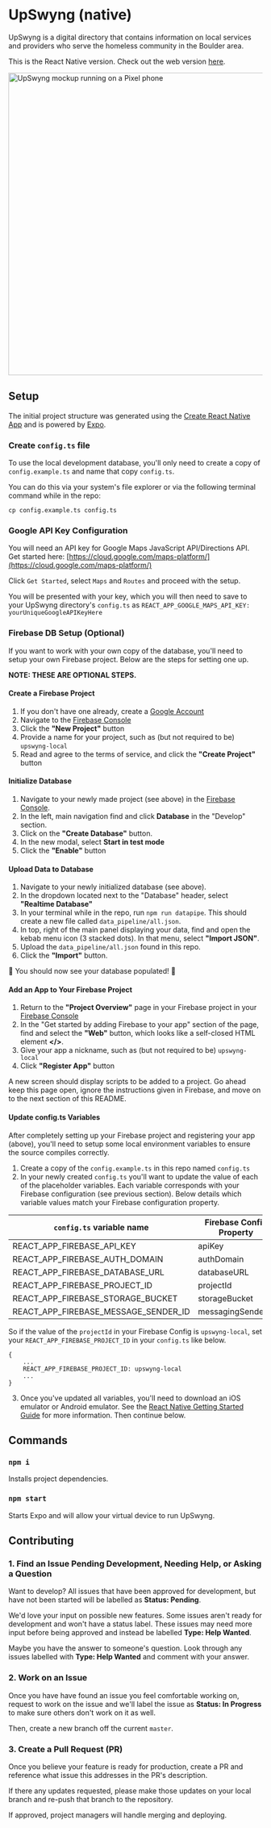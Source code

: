# UpSwyng (native)

UpSwyng is a digital directory that contains information on local services and providers who serve the homeless community in the Boulder area.

This is the React Native version. Check out the web version [here](https://github.com/CodeForBoulder/upswyng/).

<img src='readme_android.png' height=600 alt="UpSwyng mockup running on a Pixel phone" />

## Setup

The initial project structure was generated using the [Create React Native App](https://facebook.github.io/react-native/blog/2017/03/13/introducing-create-react-native-app) and is powered by [Expo](https://expo.io/).

### Create `config.ts` file

To use the local development database, you'll only need to create a copy of `config.example.ts` and name that copy `config.ts`.

You can do this via your system's file explorer or via the following terminal command while in the repo:

```
cp config.example.ts config.ts
```

### Google API Key Configuration

You will need an API key for Google Maps JavaScript API/Directions API.
Get started here: [https://cloud.google.com/maps-platform/](https://cloud.google.com/maps-platform/)

Click `Get Started`, select `Maps` and `Routes` and proceed with the setup.

You will be presented with your key, which you will then need to save to your UpSwyng directory's `config.ts` as `REACT_APP_GOOGLE_MAPS_API_KEY: yourUniqueGoogleAPIKeyHere`

### Firebase DB Setup (Optional)

If you want to work with your own copy of the database, you'll need to setup your own Firebase project. Below are the steps for setting one up.

**NOTE: THESE ARE OPTIONAL STEPS.**

#### Create a Firebase Project

1. If you don't have one already, create a [Google Account](https://account.google.com/)
2. Navigate to the [Firebase Console](https://console.firebase.google.com/)
3. Click the **"New Project"** button
4. Provide a name for your project, such as (but not required to be) `upswyng-local`
5. Read and agree to the terms of service, and click the **"Create Project"** button

#### Initialize Database

1. Navigate to your newly made project (see above) in the [Firebase Console](https://console.firebase.google.com/).
2. In the left, main navigation find and click **Database** in the "Develop" section.
3. Click on the **"Create Database"** button.
4. In the new modal, select **Start in test mode**
5. Click the **"Enable"** button

#### Upload Data to Database

1. Navigate to your newly initialized database (see above).
2. In the dropdown located next to the "Database" header, select **"Realtime Database"**
3. In your terminal while in the repo, run `npm run datapipe`. This should create a new file called `data_pipeline/all.json`.
4. In top, right of the main panel displaying your data, find and open the kebab menu icon (3 stacked dots). In that menu, select **"Import JSON"**.
5. Upload the `data_pipeline/all.json` found in this repo.
6. Click the **"Import"** button.

🎉 You should now see your database populated! 🎉

#### Add an App to Your Firebase Project

1. Return to the **"Project Overview"** page in your Firebase project in your [Firebase Console](https://console.firebase.google.com/)
2. In the "Get started by adding Firebase to your app" section of the page, find and select the **"Web"** button, which looks like a self-closed HTML element **</>**.
3. Give your app a nickname, such as (but not required to be) `upswyng-local`
4. Click **"Register App"** button

A new screen should display scripts to be added to a project. Go ahead keep this page open, ignore the instructions given in Firebase, and move on to the next section of this README.

#### Update config.ts Variables

After completely setting up your Firebase project and registering your app (above), you'll need to setup some local environment variables to ensure the source compiles correctly.

1. Create a copy of the `config.example.ts` in this repo named `config.ts`
2. In your newly created `config.ts` you'll want to update the value of each of the placeholder variables. Each variable corresponds with your Firebase configuration (see previous section). Below details which variable values match your Firebase configuration property.

| `config.ts` variable name            | Firebase Config Property |
| ------------------------------------ | ------------------------ |
| REACT_APP_FIREBASE_API_KEY           | apiKey                   |
| REACT_APP_FIREBASE_AUTH_DOMAIN       | authDomain               |
| REACT_APP_FIREBASE_DATABASE_URL      | databaseURL              |
| REACT_APP_FIREBASE_PROJECT_ID        | projectId                |
| REACT_APP_FIREBASE_STORAGE_BUCKET    | storageBucket            |
| REACT_APP_FIREBASE_MESSAGE_SENDER_ID | messagingSenderId        |

So if the value of the `projectId` in your Firebase Config is `upswyng-local`, set your `REACT_APP_FIREBASE_PROJECT_ID` in your `config.ts` like below.

```
{
    ...
    REACT_APP_FIREBASE_PROJECT_ID: upswyng-local
    ...
}
```

3. Once you've updated all variables, you'll need to download an iOS emulator or Android emulator. See the [React Native Getting Started Guide](https://facebook.github.io/react-native/docs/getting-started.html) for more information. Then continue below.

## Commands

### `npm i`

Installs project dependencies.

### `npm start`

Starts Expo and will allow your virtual device to run UpSwyng.

## Contributing

### 1. Find an Issue Pending Development, Needing Help, or Asking a Question

Want to develop? All issues that have been approved for development, but have not been started will be labelled as **Status: Pending**.

We'd love your input on possible new features. Some issues aren't ready for development and won't have a status label. These issues may need more input before being approved and instead be labelled **Type: Help Wanted**.

Maybe you have the answer to someone's question. Look through any issues labelled with **Type: Help Wanted** and comment with your answer.

### 2. Work on an Issue

Once you have have found an issue you feel comfortable working on, request to work on the issue and we'll label the issue as **Status: In Progress** to make sure others don't work on it as well.

Then, create a new branch off the current `master`.

### 3. Create a Pull Request (PR)

Once you believe your feature is ready for production, create a PR and reference what issue this addresses in the PR's description.

If there any updates requested, please make those updates on your local branch and re-push that branch to the repository.

If approved, project managers will handle merging and deploying.

